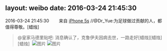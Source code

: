 layout: weibo
date: 2016-03-24 21:45:30
---
2016-03-24 21:45:30  &nbsp;&nbsp;&nbsp;&nbsp;&nbsp;&nbsp; 来自 <a href="sinaweibo://customweibosource" rel="nofollow">iPhone 5s</a>
//@Dr_Yue:为足球做过贡献的人，都值得尊敬。[蜡烛]
>  @皇家马德里贴吧: 消息确认了，克鲁伊夫因病去世，一路走好[蜡烛][蜡烛][蜡烛] ​​​
>  ![图片](https://ww4.sinaimg.cn/large/eb390a2ejw1f288nl3y4sj20qo0zmmyy.jpg)
>  ![图片](https://ww1.sinaimg.cn/large/eb390a2ejw1f288niqm0jj20nn0zk0yd.jpg)
